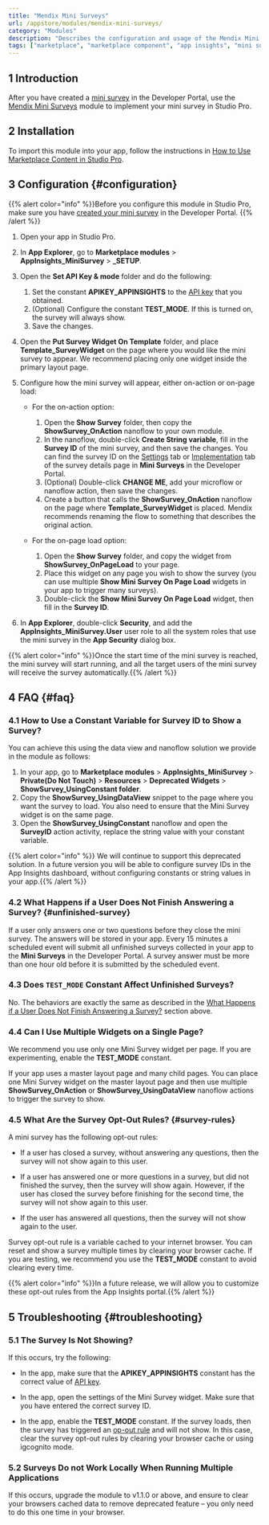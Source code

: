 ```yaml
---
title: "Mendix Mini Surveys"
url: /appstore/modules/mendix-mini-surveys/
category: "Modules"
description: "Describes the configuration and usage of the Mendix Mini Surveys module, which is available in the Mendix Marketplace."
tags: ["marketplace", "marketplace component", "app insights", "mini survey", "mini survey"]
---
```


## 1 Introduction

After you have created a [mini survey](/developerportal/app-insights/mini-surveys/) in the Developer Portal, use the [Mendix Mini Surveys](https://marketplace.mendix.com/link/component/205483) module to implement your mini survey in Studio Pro.

## 2 Installation

To import this module into your app, follow the instructions in [How to Use Marketplace Content in Studio Pro](/appstore/general/app-store-content/).

## 3 Configuration {#configuration}

{{% alert color="info" %}}Before you configure this module in Studio Pro, make sure you have [created your mini survey](/developerportal/app-insights/mini-surveys/#create-survey) in the Developer Portal. {{% /alert %}}

1. Open your app in Studio Pro.
2. In **App Explorer**, go to **Marketplace modules** > **AppInsights_MiniSurvey** > **\_SETUP**.
3. Open the **Set API Key & mode** folder and do the following:
    1. Set the constant **APIKEY_APPINSIGHTS** to the [API key](/developerportal/app-insights/mini-surveys/#obtain-api-key) that you obtained.
    2. (Optional) Configure the constant **TEST_MODE**. If this is turned on, the survey will always show.
    3. Save the changes.
4. Open the **Put Survey Widget On Template** folder, and place **Template_SurveyWidget** on the page where you would like the mini survey to appear. We recommend placing only one widget inside the primary layout page.
5. Configure how the mini survey will appear, either on-action or on-page load:

    * For the on-action option:

        1. Open the **Show Survey** folder, then copy the **ShowSurvey_OnAction** nanoflow to your own module.
        2. In the nanoflow, double-click **Create String variable**, fill in the **Survey ID** of the mini survey, and then save the changes. You can find the survey ID on the [Settings](/developerportal/app-insights/mini-surveys/#survey-details-settings) tab or [Implementation](/developerportal/app-insights/mini-surveys/#survey-details-implementation) tab of the survey details page in **Mini Surveys** in the Developer Portal.
        3. (Optional) Double-click **CHANGE ME**, add your microflow or nanoflow action, then save the changes.
        4. Create a button that calls the **ShowSurvey_OnAction** nanoflow on the page where **Template_SurveyWidget** is placed. Mendix recommends renaming the flow to something that describes the original action.

    * For the on-page load option:
    
        1. Open the **Show Survey** folder, and copy the widget from **ShowSurvey_OnPageLoad** to your page.
        2. Place this widget on any page you wish to show the survey (you can use multiple **Show Mini Survey On Page Load** widgets in your app to trigger many surveys).
        3. Double-click the **Show Mini Survey On Page Load** widget, then fill in the **Survey ID**.

6. In **App Explorer**, double-click **Security**, and add the **AppInsights_MiniSurvey.User** user role to all the system roles that use the mini survey in the **App Security** dialog box.

{{% alert color="info" %}}Once the start time of the mini survey is reached, the mini survey will start running, and all the target users of the mini survey will receive the survey automatically.{{% /alert %}}

 ## 4 FAQ {#faq} 

### 4.1 How to Use a Constant Variable for Survey ID to Show a Survey? 

You can achieve this using the data view and nanoflow solution we provide in the module as follows:

1. In your app, go to **Marketplace modules** > **AppInsights_MiniSurvey** > **Private(Do Not Touch)** > **Resources** > **Deprecated Widgets** > **ShowSurvey_UsingConstant folder**. 
2. Copy the **ShowSurvey_UsingDataView** snippet to the page where you want the survey to load. You also need to ensure that the Mini Survey widget is on the same page.
3. Open the **ShowSurvey_UsingConstant** nanoflow and open the **SurveyID** action activity, replace the string value with your constant variable.

{{% alert color="info" %}} We will continue to support this deprecated solution. In a future version you will be able to configure survey IDs in the App Insights dashboard, without configuring constants or string values in your app.{{% /alert %}} 

### 4.2 What Happens if a User Does Not Finish Answering a Survey? {#unfinished-survey}

If a user only answers one or two questions before they close the mini survey. The answers will be stored in your app. Every 15 minutes a scheduled event will submit all unfinished surveys collected in your app to the **Mini Surveys** in the Developer Portal. A survey answer must be more than one hour old before it is submitted by the scheduled event.

### 4.3 Does `TEST_MODE` Constant Affect Unfinished Surveys?

No. The behaviors are exactly the same as described in the [What Happens if a User Does Not Finish Answering a Survey?](#unfinished-survey) section above.

### 4.4 Can I Use Multiple Widgets on a Single Page?

We recommend you use only one Mini Survey widget per page. If you are experimenting, enable the **TEST_MODE** constant.

If your app uses a master layout page and many child pages. You can place one Mini Survey widget on the master layout page and then use multiple **ShowSurvey_OnAction** or **ShowSurvey_UsingDataView** nanoflow actions to trigger the survey to show.

### 4.5 What Are the Survey Opt-Out Rules? {#survey-rules} 

A mini survey has the following opt-out rules: 
 * If a user has closed a survey, without answering any questions, then the survey will not show again to this user.

* If a user has answered one or more questions in a survey, but did not finished the survey, then the survey will show again. However, if the user has closed the survey before finishing for the second time, the survey will not show again to this user.

* If the user has answered all questions, then the survey will not show again to the user. 

Survey opt-out rule is a variable cached to your internet browser. You can reset and show a survey multiple times by clearing your browser cache. If you are testing, we recommend you use the **TEST_MODE** constant to avoid clearing every time.

{{% alert color="info" %}}In a future release, we will allow you to customize these opt-out rules from the App Insights portal.{{% /alert %}} 

## 5 Troubleshooting {#troubleshooting} 

### 5.1 The Survey Is Not Showing?

If this occurs, try the following:

* In the app, make sure that the **APIKEY_APPINSIGHTS** constant has the correct value of [API key](/developerportal/app-insights/mini-surveys/#obtain-api-key).

* In the app, open the settings of the Mini Survey widget. Make sure that you have entered the correct survey ID.

* In the app, enable the **TEST_MODE** constant. If the survey loads, then the survey has triggered an [op-out rule](#survey-rules) and will not show. In this case, clear the survey opt-out rules by clearing your browser cache or using igcognito mode.

### 5.2 Surveys Do not Work Locally When Running Multiple Applications

If this occurs, upgrade the module to v1.1.0 or above, and ensure to clear your browsers cached data to remove deprecated feature – you only need to do this one time in your browser.

